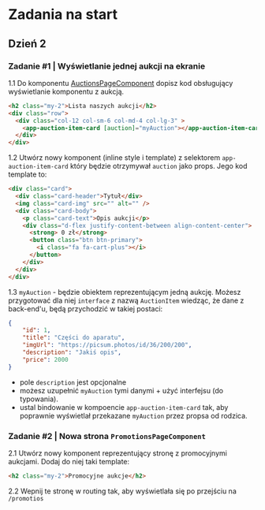 # Zadania na start
## Dzień 2

### Zadanie #1 | Wyświetlanie jednej aukcji na ekranie

1.1 Do komponentu [AuctionsPageComponent](./src/app/auction/auctions-page/auctions-page.component.ts) dopisz kod obsługujący wyświetlanie komponentu z aukcją.

```html
<h2 class="my-2">Lista naszych aukcji</h2>
<div class="row">
  <div class="col-12 col-sm-6 col-md-4 col-lg-3" >
    <app-auction-item-card [auction]="myAuction"></app-auction-item-card>
  </div>
</div>
```

1.2 Utwórz nowy komponent (inline style i template) z selektorem `app-auction-item-card` który będzie otrzymywał `auction` jako props. Jego kod template to:

```html
<div class="card">
  <div class="card-header">Tytuł</div>
  <img class="card-img" src="" alt="" />
  <div class="card-body">
    <p class="card-text">Opis aukcji</p>
    <div class="d-flex justify-content-between align-content-center">
      <strong> 0 zł</strong>
      <button class="btn btn-primary">
        <i class="fa fa-cart-plus"></i>
      </button>
    </div>
  </div>
</div>
```

1.3 `myAuction` - będzie obiektem reprezentującym jedną aukcję. Możesz przygotować dla niej `interface` z nazwą `AuctionItem` wiedząc, że dane z back-end'u, będą przychodzić w takiej postaci:

```json
{
    "id": 1,
    "title": "Części do aparatu",
    "imgUrl": "https://picsum.photos/id/36/200/200",
    "description": "Jakiś opis",
    "price": 2000
}
```

- pole `description` jest opcjonalne
- możesz uzupełnić `myAuction` tymi danymi + użyć interfejsu (do typowania).
- ustal bindowanie w kompoencie `app-auction-item-card` tak, aby poprawnie wyświetlał przekazane `myAuction` przez propsa od rodzica.

### Zadanie #2 | Nowa strona `PromotionsPageComponent`

2.1 Utwórz nowy komponent reprezentujący stronę z promocyjnymi aukcjami. Dodaj do niej taki template:

```html
<h2 class="my-2">Promocyjne aukcje</h2>
```

2.2 Wepnij te stronę w routing tak, aby wyświetlała się po przejściu na `/promotios` 
